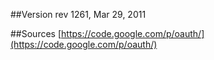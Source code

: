 ##Version
rev 1261,	Mar 29, 2011

##Sources
[https://code.google.com/p/oauth/](https://code.google.com/p/oauth/)